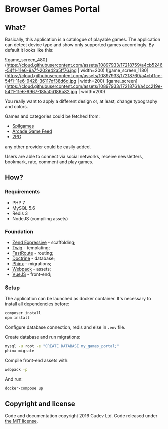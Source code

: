 # Browser Games Portal

## What?
Basically, this application is a catalogue of playable games. The application can detect device type and show only supported games accordingly.
By default it looks like this:

![game_screen_480](https://cloud.githubusercontent.com/assets/10897933/17218759/a4cb5246-54f1-11e6-9a7f-202e42a5ff76.jpg | width=200)
![game_screen_1180](https://cloud.githubusercontent.com/assets/10897933/17218760/a4cbf1ce-54f1-11e6-9428-36117df38d6d.jpg | width=200)
![game_screen](https://cloud.githubusercontent.com/assets/10897933/17218761/a4cc219e-54f1-11e6-9967-185a0d186b82.jpg | width=200)

You really want to apply a different design or, at least, change typography and colors.

Games and categories could be fetched from:
- [Spilgames](http://www.spilgames.com/)
- [Arcade Game Feed](http://arcadegamefeed.com/)
- [2PG](http://www.2pg.com/)

any other provider could be easily added.

Users are able to connect via social networks, receive newsletters, bookmark, rate, comment and play games.

## How?

### Requirements
- PHP 7
- MySQL 5.6
- Redis 3
- NodeJS (compiling assets)

### Foundation
- [Zend Expressive](https://github.com/zendframework/zend-expressive) - scaffolding;
- [Twig](https://github.com/twigphp/Twig) - templating;
- [FastRoute](https://github.com/nikic/FastRoute) - routing;
- [Doctrine](https://github.com/doctrine/doctrine2) - database;
- [Phinx](https://github.com/robmorgan/phinx) - migrations;
- [Webpack](https://github.com/webpack/webpack) - assets;
- [VueJS](https://github.com/vuejs/vue) - front-end;

### Setup
The application can be launched as docker container. It's necessary to install all dependencies before:
```bash
composer install
npm install
```

Configure database connection, redis and else in `.env` file.

Create database and run migrations:
```bash
mysql -u root -e "CREATE DATABASE my_games_portal;"
phinx migrate
```

Compile front-end assets with:
```bash
webpack -p
```

And run:
```bash
docker-compose up
```

## Copyright and license
Code and documentation copyright 2016 Cudev Ltd. Code released under [the MIT license](https://github.com/cudev/browser-games-portal/blob/master/LICENSE).

